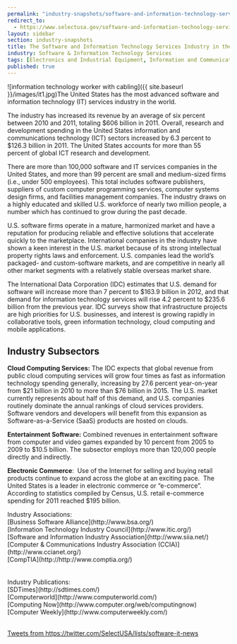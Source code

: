 ```yaml
---
permalink: "industry-snapshots/software-and-information-technology-services-industry-united-states.html"
redirect_to:
  - https://www.selectusa.gov/software-and-information-technology-services-industry-united-states
layout: sidebar
section: industry-snapshots
title: The Software and Information Technology Services Industry in the United States
industry: Software & Information Technology Services
tags: [Electronics and Industrial Equipment, Information and Communication Technology]
published: true
---
```


<span class="imgright">![information technology worker with cabling]({{ site.baseurl }}/images/it1.jpg)</span>The United States has the most advanced software and information technology (IT) services industry in the world.&nbsp;

The industry has increased its revenue by an average of six percent between 2010 and 2011, totaling $606 billion in 2011. Overall, research and development spending in the United States information and communications technology (ICT) sectors increased by 6.3 percent to $126.3 billion in 2011. The United States accounts for more than 55 percent&nbsp;of global ICT research and development.

There are more than 100,000 software and IT services companies in the United States, and more than 99 percent are small and medium-sized firms (i.e., under 500 employees). This total includes software publishers, suppliers of custom computer programming services, computer systems design firms, and facilities management companies. The industry draws on a highly educated and skilled U.S. workforce of nearly two million people,&nbsp;a number which has continued to grow during the past decade.

U.S. software firms operate in a mature, harmonized market and have a reputation for producing reliable and effective solutions that accelerate quickly to the marketplace. International companies in the industry have shown a keen interest in the U.S. market because of its strong intellectual property rights laws and enforcement. U.S. companies lead the world’s packaged- and custom-software markets, and are competitive in nearly all other market segments with a relatively stable overseas market share.

The International Data Corporation (IDC) estimates that U.S. demand for software will increase more than 7 percent to $163.9 billion in 2012, and that demand for information technology services will rise 4.2 percent to $235.6 billion from the previous year. IDC surveys show that infrastructure projects are high priorities for U.S. businesses, and interest is growing rapidly in collaborative tools, green information technology, cloud computing and mobile applications.&nbsp; 

## Industry Subsectors

**Cloud Computing Services:** The IDC expects that global revenue from public cloud computing services will grow four times as fast as information technology spending generally, increasing by 27.6 percent year-on-year from $21 billion in 2010 to more than $76 billion in 2015. The U.S. market currently represents about half of this demand, and U.S. companies routinely dominate the annual rankings of cloud services providers.&nbsp; Software vendors and developers will benefit from this expansion as Software-as-a-Service (SaaS) products are hosted on clouds.&nbsp; 

**Entertainment Software:** Combined revenues in entertainment software from computer and video games expanded by 10 percent from 2005 to 2009 to $10.5 billion. The subsector employs more than 120,000 people directly and indirectly. 

**Electronic Commerce**:&nbsp; Use of the Internet for selling and buying retail products continue to expand across the globe at an exciting pace.&nbsp; The United States is a leader in electronic commerce or “e-commerce”.&nbsp; According to statistics compiled by Census, U.S. retail e-commerce spending for 2011 reached $195 billion.&nbsp; 

<span class="field field-type-link field-field-industry-assoications">
      <span class="field-label">Industry Associations:&nbsp;</span><br>
    <span class="field-items">
            <span class="field-item odd">
                    [Business Software Alliance](http://www.bsa.org/)        </span><br>
              <span class="field-item even">
                    [Information Technology Industry Council](http://www.itic.org/)        </span><br>
              <span class="field-item odd">
                    [Software and Information Industry Association](http://www.siia.net/)        </span>
              <span class="field-item even">
                    [Computer & Communications Industry Association (CCIA)](http://www.ccianet.org/)        </span><br>
              <span class="field-item odd">
                    [CompTIA](http://http://www.comptia.org/)        </span><br>
        </span>
</span>
<br><br>
<span class="field field-type-link field-field-industry-publications">
      <span class="field-label">Industry Publications:&nbsp;</span><br>
    <span class="field-items">
            <span class="field-item odd">
                    [SDTimes](http://sdtimes.com/)        </span><br>
              <span class="field-item even">
                    [Computerworld](http://www.computerworld.com/)        </span><br>
              <span class="field-item odd">
                    [Computing Now](http://www.computer.org/web/computingnow)        </span><br>
              <span class="field-item even">
                    [Computer Weekly](http://www.computerweekly.com/)        </span>
        </span>
</span><br>
<br>

<a class="twitter-timeline" data-dnt="true" href="https://twitter.com/SelectUSA/lists/software-it-news" data-widget-id="614512901571788800">Tweets from https://twitter.com/SelectUSA/lists/software-it-news</a>
<script>!function(d,s,id){var js,fjs=d.getElementsByTagName(s)[0],p=/^http:/.test(d.location)?'http':'https';if(!d.getElementById(id)){js=d.createElement(s);js.id=id;js.src=p+"://platform.twitter.com/widgets.js";fjs.parentNode.insertBefore(js,fjs);}}(document,"script","twitter-wjs");</script>
